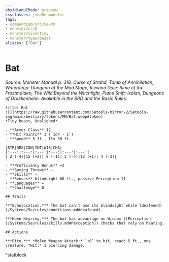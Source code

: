 ```yaml
---
obsidianUIMode: preview
cssclasses: json5e-monster
tags:
- compendium/src/5e/mm
- monster/cr/0
- monster/size/tiny
- monster/type/beast
aliases: ["Bat"]
---
```

# Bat
*Source: Monster Manual p. 318, Curse of Strahd, Tomb of Annihilation, Waterdeep: Dungeon of the Mad Mage, Icewind Dale: Rime of the Frostmaiden, The Wild Beyond the Witchlight, Plane Shift: Ixalan, Dungeons of Drakkenheim. Available in the SRD and the Basic Rules.*  

```ad-statblock
title: Bat
![](https://raw.githubusercontent.com/5etools-mirror-2/5etools-img/main/bestiary/tokens/MM/Bat.webp#token)
*Tiny beast, Unaligned*

- **Armor Class** 12
- **Hit Points** 1 (`1d4 - 1`)
- **Speed** 5 ft., fly 30 ft.

|STR|DEX|CON|INT|WIS|CHA|
|:---:|:---:|:---:|:---:|:---:|:---:|
| 2 (-4)|15 (+2)| 8 (-1)| 2 (-4)|12 (+1)| 4 (-3)|

- **Proficiency Bonus** +2
- **Saving Throws** ⏤
- **Skills** ⏤
- **Senses** blindsight 60 ft., passive Perception 11
- **Languages** —
- **Challenge** 0

## Traits

***Echolocation.*** The bat can't use its blindsight while [deafened](/Systems/5e/rules/conditions.md#deafened).

***Keen Hearing.*** The bat has advantage on Wisdom ([Perception](/Systems/5e/rules/skills.md#Perception)) checks that rely on hearing.

## Actions

***Bite.*** *Melee Weapon Attack:* `+0` to hit, reach 5 ft., one creature. *Hit:* 1 piercing damage.
```
^statblock